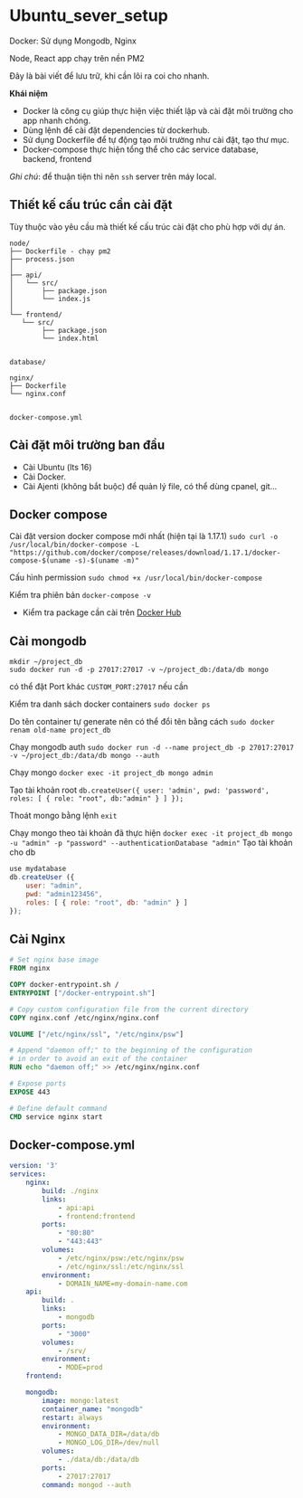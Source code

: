 # Ubuntu_sever_setup

Docker: Sử dụng Mongodb, Nginx

Node, React app chạy trên nền PM2

Đây là bài viết để lưu trữ, khi cần lôi ra coi cho nhanh.

**Khái niệm**
- Docker là công cụ giúp thực hiện việc thiết lập và cài đặt môi trường cho app nhanh chóng.
- Dùng lệnh để cài đặt dependencies từ dockerhub.
- Sử dụng Dockerfile để tự động tạo môi trường như cài đặt, tạo thư mục.
- Docker-compose thực hiện tổng thể cho các service database, backend, frontend

*Ghi chú*: để thuận tiện thì nên `ssh` server trên máy local.

## Thiết kế cấu trúc cần cài đặt

Tùy thuộc vào yêu cầu mà thiết kế cấu trúc cài đặt cho phù hợp với dự án.


```
node/
├── Dockerfile - chạy pm2
├── process.json
│
├── api/
│   └── src/
│       ├── package.json
│       └── index.js
│
└── frontend/
   └── src/
        ├── package.json
        └── index.html


database/

nginx/
├── Dockerfile
└── nginx.conf


docker-compose.yml

```

## Cài đặt môi trường ban đầu
- Cài Ubuntu (lts 16)
- Cài Docker.
- Cài Ajenti (không bắt buộc) để quản lý file, có thể dùng cpanel, git...


## Docker compose
Cài đặt version docker compose mới nhất (hiện tại là 1.17.1)
`sudo curl -o /usr/local/bin/docker-compose -L "https://github.com/docker/compose/releases/download/1.17.1/docker-compose-$(uname -s)-$(uname -m)"`

Cấu hình permission
`sudo chmod +x /usr/local/bin/docker-compose`

Kiểm tra phiên bản
`docker-compose -v`


* Kiểm tra package cần cài trên [Docker Hub](https://hub.docker.com)

## Cài mongodb

```t
mkdir ~/project_db
sudo docker run -d -p 27017:27017 -v ~/project_db:/data/db mongo
```
có thể đặt Port khác `CUSTOM_PORT:27017` nếu cần

Kiểm tra danh sách docker containers `sudo docker ps`

Do tên container tự generate nên có thể đổi tên bằng cách `sudo docker renam old-name project_db`

Chạy mongodb auth `sudo docker run -d --name project_db -p 27017:27017 -v ~/project_db:/data/db mongo --auth`

Chạy mongo `docker exec -it project_db mongo admin`

Tạo tài khoản root `db.createUser({ user: 'admin', pwd: 'password', roles: [ { role: "root", db:"admin" } ] });`

Thoát mongo bằng lệnh `exit`

Chạy mongo theo tài khoản đã thực hiện `docker exec -it project_db mongo -u "admin" -p "password" --authenticationDatabase "admin"`
Tạo tài khoản cho db

```js
use mydatabase
db.createUser ({
    user: "admin",
    pwd: "admin123456",
    roles: [ { role: "root", db: "admin" } ]
});

```

## Cài Nginx

```Dockerfile
# Set nginx base image
FROM nginx

COPY docker-entrypoint.sh /
ENTRYPOINT ["/docker-entrypoint.sh"]

# Copy custom configuration file from the current directory
COPY nginx.conf /etc/nginx/nginx.conf

VOLUME ["/etc/nginx/ssl", "/etc/nginx/psw"]

# Append "daemon off;" to the beginning of the configuration
# in order to avoid an exit of the container
RUN echo "daemon off;" >> /etc/nginx/nginx.conf

# Expose ports
EXPOSE 443

# Define default command
CMD service nginx start
```

## Docker-compose.yml

```yaml
version: '3'
services:
	nginx:
		build: ./nginx
		links:
			- api:api
			- frontend:frontend
		ports:
			- "80:80"
			- "443:443"
		volumes:
			- /etc/nginx/psw:/etc/nginx/psw
			- /etc/nginx/ssl:/etc/nginx/ssl
		environment:
			- DOMAIN_NAME=my-domain-name.com
	api:
		build: .
		links:
			- mongodb
		ports:
			- "3000"
		volumes:
			- /srv/
		environment:
			- MODE=prod
	frontend:

	mongodb:
		image: mongo:latest
		container_name: "mongodb"
		restart: always
		environment:
			- MONGO_DATA_DIR=/data/db
			- MONGO_LOG_DIR=/dev/null
		volumes:
			- ./data/db:/data/db
		ports:
			- 27017:27017
		command: mongod --auth
```
